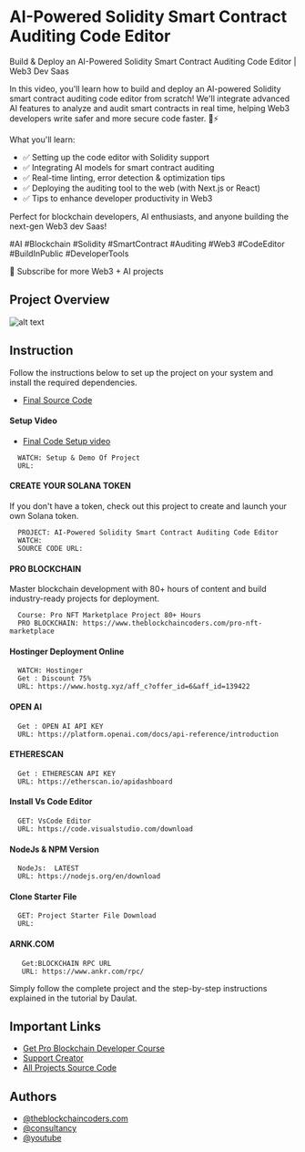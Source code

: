 # AI-Powered Solidity Smart Contract Auditing Code Editor

Build & Deploy an AI-Powered Solidity Smart Contract Auditing Code Editor | Web3 Dev Saas

In this video, you'll learn how to build and deploy an AI-powered Solidity smart contract auditing code editor from scratch! We'll integrate advanced AI features to analyze and audit smart contracts in real time, helping Web3 developers write safer and more secure code faster. 🔐⚡

What you'll learn:

- ✅ Setting up the code editor with Solidity support
- ✅ Integrating AI models for smart contract auditing
- ✅ Real-time linting, error detection & optimization tips
- ✅ Deploying the auditing tool to the web (with Next.js or React)
- ✅ Tips to enhance developer productivity in Web3

Perfect for blockchain developers, AI enthusiasts, and anyone building the next-gen Web3 dev Saas!

#AI #Blockchain #Solidity #SmartContract #Auditing #Web3 #CodeEditor #BuildInPublic #DeveloperTools

🔔 Subscribe for more Web3 + AI projects

## Project Overview

![alt text](https://www.daulathussain.com/wp-content/uploads/2025/04/AI-Powered-Solidity-Smart-Contract-Auditing-Code-Editor.jpg)

## Instruction

Follow the instructions below to set up the project on your system and install the required dependencies.

- [Final Source Code]()

#### Setup Video

- [Final Code Setup video]()

```
  WATCH: Setup & Demo Of Project
  URL:
```

#### CREATE YOUR SOLANA TOKEN

If you don't have a token, check out this project to create and launch your own Solana token.

```
  PROJECT: AI-Powered Solidity Smart Contract Auditing Code Editor
  WATCH:
  SOURCE CODE URL:
```

#### PRO BLOCKCHAIN

Master blockchain development with 80+ hours of content and build industry-ready projects for deployment.

```
  Course: Pro NFT Marketplace Project 80+ Hours
  PRO BLOCKCHAIN: https://www.theblockchaincoders.com/pro-nft-marketplace
```

#### Hostinger Deployment Online

```
  WATCH: Hostinger
  Get : Discount 75%
  URL: https://www.hostg.xyz/aff_c?offer_id=6&aff_id=139422
```

#### OPEN AI

```
  Get : OPEN AI API KEY
  URL: https://platform.openai.com/docs/api-reference/introduction
```

#### ETHERESCAN

```
  Get : ETHERESCAN API KEY
  URL: https://etherscan.io/apidashboard
```

#### Install Vs Code Editor

```
  GET: VsCode Editor
  URL: https://code.visualstudio.com/download
```

#### NodeJs & NPM Version

```
  NodeJs:  LATEST
  URL: https://nodejs.org/en/download
```

#### Clone Starter File

```
  GET: Project Starter File Download
  URL:
```

#### ARNK.COM

```
   Get:BLOCKCHAIN RPC URL
   URL: https://www.ankr.com/rpc/
```

Simply follow the complete project and the step-by-step instructions explained in the tutorial by Daulat.

## Important Links

- [Get Pro Blockchain Developer Course](https://www.theblockchaincoders.com/pro-nft-marketplace)
- [Support Creator](https://bit.ly/Support-Creator)
- [All Projects Source Code](https://www.theblockchaincoders.com/SourceCode)

## Authors

- [@theblockchaincoders.com](https://www.theblockchaincoders.com/)
- [@consultancy](https://www.theblockchaincoders.com/consultancy)
- [@youtube](https://www.youtube.com/@daulathussain)
